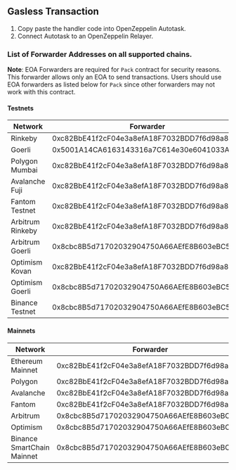 ## Gasless Transaction

1. Copy paste the handler code into OpenZeppelin Autotask.
2. Connect Autotask to an OpenZeppelin Relayer.


### List of Forwarder Addresses on all supported chains.

**Note**: EOA Forwarders are required for `Pack` contract for security reasons. This forwarder allows only an EOA to send transactions. Users should use EOA forwarders as listed below for `Pack` since other forwarders may not work with this contract.

#### Testnets

| Network | Forwarder | EOA Forwarder |
| --- | --- | --- |
| Rinkeby | 0xc82BbE41f2cF04e3a8efA18F7032BDD7f6d98a81 | 0x0bBA31EAf82C649C0B9579F5F44374C74F4605Ea |
| Goerli | 0x5001A14CA6163143316a7C614e30e6041033Ac20 | 0xe73c50cB9c5B378627ff625BB6e6725A4A5D65d2 |
| Polygon Mumbai | 0xc82BbE41f2cF04e3a8efA18F7032BDD7f6d98a81 | 0xb1A2883fc4d287d9cB8Dbb96cFF60C76BEf2D250 |
| Avalanche Fuji | 0xc82BbE41f2cF04e3a8efA18F7032BDD7f6d98a81 | 0xe73c50cB9c5B378627ff625BB6e6725A4A5D65d2 |
| Fantom Testnet | 0xc82BbE41f2cF04e3a8efA18F7032BDD7f6d98a81 | 0x42D3048b595B6e1c28a588d70366CcC2AA4dB47b |
| Arbitrum Rinkeby | 0xc82BbE41f2cF04e3a8efA18F7032BDD7f6d98a81 | 0xE1eE43D23f247b6A9aF81fcE2766E76709482728 |
| Arbitrum Goerli | 0x8cbc8B5d71702032904750A66AEfE8B603eBC538 | 0x119704314Ef304EaAAE4b3c7C9ABd59272A28310 |
| Optimism Kovan | 0xc82BbE41f2cF04e3a8efA18F7032BDD7f6d98a81 | 0xE8dd2Ff0212F86d3197b4AfDC6dAC6ac47eb10aC |
| Optimism Goerli | 0x8cbc8B5d71702032904750A66AEfE8B603eBC538 | 0x119704314Ef304EaAAE4b3c7C9ABd59272A28310 |
| Binance Testnet | 0x8cbc8B5d71702032904750A66AEfE8B603eBC538 | 0x7e80648EB2071E26937F9D42A513ccf4815fc702 |

#### Mainnets

| Network | Forwarder | EOA Forwarder |
| --- | --- | --- |
| Ethereum Mainnet | 0xc82BbE41f2cF04e3a8efA18F7032BDD7f6d98a81 | 0x76ce2CB1Ae48Fa067f4fb8c5f803111AE0B24BEA |
| Polygon | 0xc82BbE41f2cF04e3a8efA18F7032BDD7f6d98a81 | 0x4f247c69184ad61036EC2Bb3213b69F10FbEDe1F |
| Avalanche | 0xc82BbE41f2cF04e3a8efA18F7032BDD7f6d98a81 | 0xb1A2883fc4d287d9cB8Dbb96cFF60C76BEf2D250 |
| Fantom | 0xc82BbE41f2cF04e3a8efA18F7032BDD7f6d98a81 | 0xb1A2883fc4d287d9cB8Dbb96cFF60C76BEf2D250 |
| Arbitrum | 0x8cbc8B5d71702032904750A66AEfE8B603eBC538 | 0x4f247c69184ad61036EC2Bb3213b69F10FbEDe1F |
| Optimism | 0x8cbc8B5d71702032904750A66AEfE8B603eBC538 | 0x7e80648EB2071E26937F9D42A513ccf4815fc702 |
| Binance SmartChain Mainnet | 0x8cbc8B5d71702032904750A66AEfE8B603eBC538 | 0xE8dd2Ff0212F86d3197b4AfDC6dAC6ac47eb10aC |
